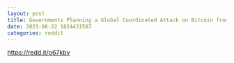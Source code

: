 ```yaml
--- 
layout: post 
title: Governments Planning a Global Coordinated Attack on Bitcoin from Next Month Onwards [Due Diligence] 
date: 2021-06-22 1624431507 
categories: reddit 
--- 
```

https://redd.it/o67kbv